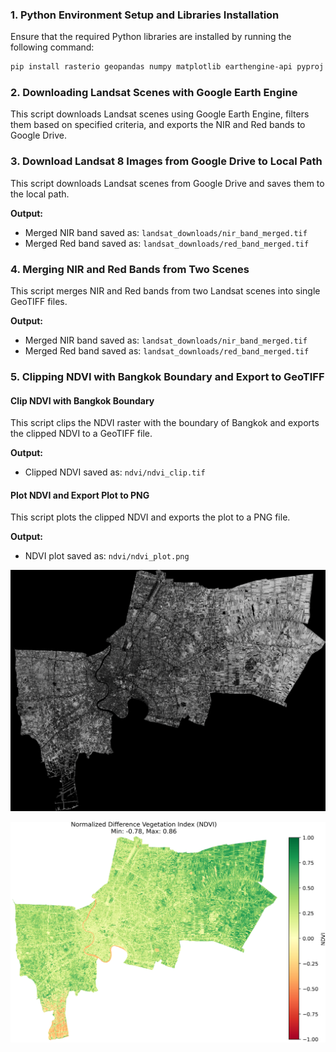 ### 1. Python Environment Setup and Libraries Installation

Ensure that the required Python libraries are installed by running the following command:

```bash
pip install rasterio geopandas numpy matplotlib earthengine-api pyproj
```

### 2. Downloading Landsat Scenes with Google Earth Engine

This script downloads Landsat scenes using Google Earth Engine, filters them based on specified criteria, and exports the NIR and Red bands to Google Drive.

### 3. Download Landsat 8 Images from Google Drive to Local Path

This script downloads Landsat scenes from Google Drive and saves them to the local path.

**Output:**

- Merged NIR band saved as: `landsat_downloads/nir_band_merged.tif`
- Merged Red band saved as: `landsat_downloads/red_band_merged.tif`

### 4. Merging NIR and Red Bands from Two Scenes

This script merges NIR and Red bands from two Landsat scenes into single GeoTIFF files.

**Output:**

- Merged NIR band saved as: `landsat_downloads/nir_band_merged.tif`
- Merged Red band saved as: `landsat_downloads/red_band_merged.tif`

### 5. Clipping NDVI with Bangkok Boundary and Export to GeoTIFF

#### Clip NDVI with Bangkok Boundary

This script clips the NDVI raster with the boundary of Bangkok and exports the clipped NDVI to a GeoTIFF file.

**Output:**

- Clipped NDVI saved as: `ndvi/ndvi_clip.tif`

#### Plot NDVI and Export Plot to PNG

This script plots the clipped NDVI and exports the plot to a PNG file.

**Output:**

- NDVI plot saved as: `ndvi/ndvi_plot.png`

![Clipped NDVI](https://github.com/DomWatcharin/NDVI/blob/1a2a4da85c7cc3ac64e732d08bb2253ac5e55120/ndvi/ndvi_clip.png)

![NDVI Plot](https://github.com/DomWatcharin/NDVI/blob/206b39a5792188ae754a2b559821be785fe2044d/ndvi/ndvi_plot.png)
